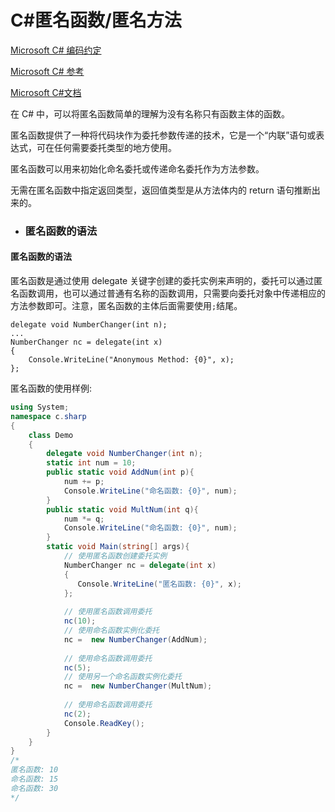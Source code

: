 # C#匿名函数/匿名方法

[Microsoft C# 编码约定](https://learn.microsoft.com/zh-cn/dotnet/csharp/fundamentals/coding-style/coding-conventions)

[Microsoft C# 参考](https://learn.microsoft.com/zh-cn/previous-versions/visualstudio/visual-studio-2012/618ayhy6(v=vs.110))

[Microsoft C#文档](https://learn.microsoft.com/zh-cn/dotnet/csharp/)

在 C# 中，可以将匿名函数简单的理解为没有名称只有函数主体的函数。

匿名函数提供了一种将代码块作为委托参数传递的技术，它是一个“内联”语句或表达式，可在任何需要委托类型的地方使用。

匿名函数可以用来初始化命名委托或传递命名委托作为方法参数。

无需在匿名函数中指定返回类型，返回值类型是从方法体内的 return 语句推断出来的。



- ### 匿名函数的语法


> 

#### 匿名函数的语法

匿名函数是通过使用 delegate 关键字创建的委托实例来声明的，委托可以通过匿名函数调用，也可以通过普通有名称的函数调用，只需要向委托对象中传递相应的方法参数即可。注意，匿名函数的主体后面需要使用`;`结尾。

```
delegate void NumberChanger(int n);
...
NumberChanger nc = delegate(int x)
{
    Console.WriteLine("Anonymous Method: {0}", x);
};
```

匿名函数的使用样例:

```C#
using System;
namespace c.sharp
{
    class Demo
    {
        delegate void NumberChanger(int n);
        static int num = 10;
        public static void AddNum(int p){
            num += p;
            Console.WriteLine("命名函数: {0}", num);
        }
        public static void MultNum(int q){
            num *= q;
            Console.WriteLine("命名函数: {0}", num);
        }
        static void Main(string[] args){
            // 使用匿名函数创建委托实例
            NumberChanger nc = delegate(int x)
            {
               Console.WriteLine("匿名函数: {0}", x);
            };
          
            // 使用匿名函数调用委托
            nc(10);
            // 使用命名函数实例化委托
            nc =  new NumberChanger(AddNum);
          
            // 使用命名函数调用委托
            nc(5);
            // 使用另一个命名函数实例化委托
            nc =  new NumberChanger(MultNum);
          
            // 使用命名函数调用委托
            nc(2);
            Console.ReadKey();
        }
    }
}
/*
匿名函数: 10
命名函数: 15
命名函数: 30
*/
```
